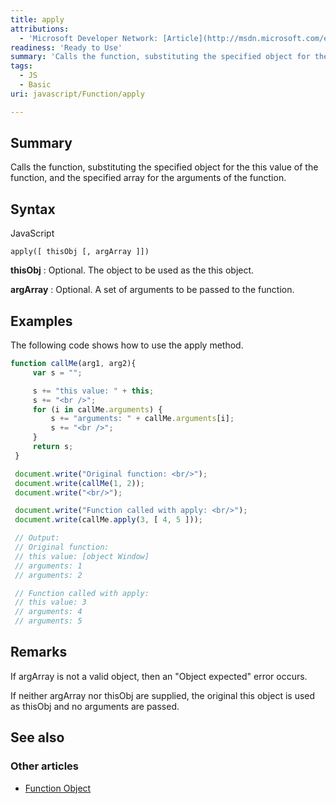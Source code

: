 ```yaml
---
title: apply
attributions:
  - 'Microsoft Developer Network: [Article](http://msdn.microsoft.com/en-us/library/ie/4zc42wh1(v=vs.94).aspx)'
readiness: 'Ready to Use'
summary: 'Calls the function, substituting the specified object for the this value of the function, and the specified array for the arguments of the function.'
tags:
  - JS
  - Basic
uri: javascript/Function/apply

---
```

## <span>Summary</span>

Calls the function, substituting the specified object for the this value of the function, and the specified array for the arguments of the function.

## <span>Syntax</span>

<span class="language">JavaScript</span>

    apply([ thisObj [, argArray ]])

**thisObj**
:   Optional. The object to be used as the this object.

**argArray**
:   Optional. A set of arguments to be passed to the function.

## <span>Examples</span>

The following code shows how to use the apply method.

``` js
function callMe(arg1, arg2){
     var s = "";

     s += "this value: " + this;
     s += "<br />";
     for (i in callMe.arguments) {
         s += "arguments: " + callMe.arguments[i];
         s += "<br />";
     }
     return s;
 }

 document.write("Original function: <br/>");
 document.write(callMe(1, 2));
 document.write("<br/>");

 document.write("Function called with apply: <br/>");
 document.write(callMe.apply(3, [ 4, 5 ]));

 // Output:
 // Original function:
 // this value: [object Window]
 // arguments: 1
 // arguments: 2

 // Function called with apply:
 // this value: 3
 // arguments: 4
 // arguments: 5
```

## <span>Remarks</span>

If argArray is not a valid object, then an "Object expected" error occurs.

If neither argArray nor thisObj are supplied, the original this object is used as thisObj and no arguments are passed.

## <span>See also</span>

### <span>Other articles</span>

-   [Function Object](/javascript/Function)

